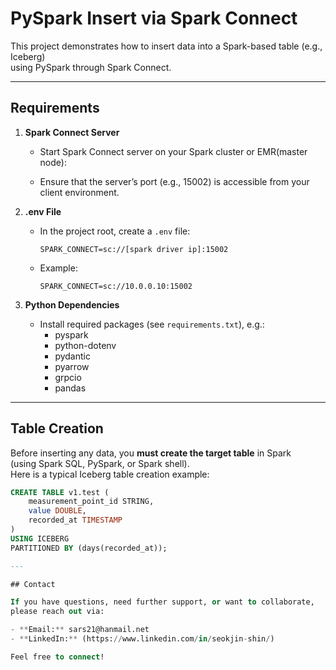 # PySpark Insert via Spark Connect

This project demonstrates how to insert data into a Spark-based table (e.g., Iceberg)  
using PySpark through Spark Connect.

---

## Requirements

1. **Spark Connect Server**
    - Start Spark Connect server on your Spark cluster or EMR(master node):
     
    - Ensure that the server’s port (e.g., 15002) is accessible from your client environment.

2. **.env File**
    - In the project root, create a `.env` file:
      ```
      SPARK_CONNECT=sc://[spark driver ip]:15002
      ```
    - Example:
      ```
      SPARK_CONNECT=sc://10.0.0.10:15002
      ```

3. **Python Dependencies**
    - Install required packages (see `requirements.txt`), e.g.:
      - pyspark
      - python-dotenv
      - pydantic
      - pyarrow
      - grpcio
      - pandas

---

## Table Creation

Before inserting any data, you **must create the target table** in Spark  
(using Spark SQL, PySpark, or Spark shell).  
Here is a typical Iceberg table creation example:

```sql
CREATE TABLE v1.test (
    measurement_point_id STRING,
    value DOUBLE,
    recorded_at TIMESTAMP
)
USING ICEBERG
PARTITIONED BY (days(recorded_at));

---

## Contact

If you have questions, need further support, or want to collaborate,  
please reach out via:

- **Email:** sars21@hanmail.net
- **LinkedIn:** (https://www.linkedin.com/in/seokjin-shin/)

Feel free to connect!
